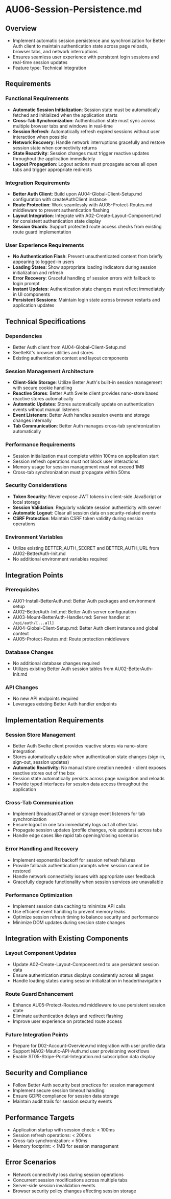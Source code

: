 # AU06-Session-Persistence.md

## Overview
- Implement automatic session persistence and synchronization for Better Auth client to maintain authentication state across page reloads, browser tabs, and network interruptions
- Ensures seamless user experience with persistent login sessions and real-time session updates
- Feature type: Technical Integration

## Requirements

### Functional Requirements
- **Automatic Session Initialization**: Session state must be automatically fetched and initialized when the application starts
- **Cross-Tab Synchronization**: Authentication state must sync across multiple browser tabs and windows in real-time
- **Session Refresh**: Automatically refresh expired sessions without user interaction when possible
- **Network Recovery**: Handle network interruptions gracefully and restore session state when connectivity returns
- **State Reactivity**: Session changes must trigger reactive updates throughout the application immediately
- **Logout Propagation**: Logout actions must propagate across all open tabs and trigger appropriate redirects

### Integration Requirements
- **Better Auth Client**: Build upon AU04-Global-Client-Setup.md configuration with createAuthClient instance
- **Route Protection**: Work seamlessly with AU05-Protect-Routes.md middleware to prevent authentication flashing
- **Layout Integration**: Integrate with A02-Create-Layout-Component.md for consistent authentication state display
- **Session Guards**: Support protected route access checks from existing route guard implementation

### User Experience Requirements
- **No Authentication Flash**: Prevent unauthenticated content from briefly appearing to logged-in users
- **Loading States**: Show appropriate loading indicators during session initialization and refresh
- **Error Recovery**: Graceful handling of session errors with fallback to login prompt
- **Instant Updates**: Authentication state changes must reflect immediately in UI components
- **Persistent Sessions**: Maintain login state across browser restarts and application updates

## Technical Specifications

### Dependencies
- Better Auth client from AU04-Global-Client-Setup.md
- SvelteKit's browser utilities and stores
- Existing authentication context and layout components

### Session Management Architecture
- **Client-Side Storage**: Utilize Better Auth's built-in session management with secure cookie handling
- **Reactive Stores**: Better Auth Svelte client provides nano-store based reactive stores automatically
- **Automatic Updates**: Stores automatically update on authentication events without manual listeners
- **Event Listeners**: Better Auth handles session events and storage changes internally
- **Tab Communication**: Better Auth manages cross-tab synchronization automatically

### Performance Requirements
- Session initialization must complete within 100ms on application start
- Session refresh operations must not block user interactions
- Memory usage for session management must not exceed 1MB
- Cross-tab synchronization must propagate within 50ms

### Security Considerations
- **Token Security**: Never expose JWT tokens in client-side JavaScript or local storage
- **Session Validation**: Regularly validate session authenticity with server
- **Automatic Logout**: Clear all session data on security-related events
- **CSRF Protection**: Maintain CSRF token validity during session operations

### Environment Variables
- Utilize existing BETTER_AUTH_SECRET and BETTER_AUTH_URL from AU02-BetterAuth-Init.md
- No additional environment variables required

## Integration Points

### Prerequisites
- AU01-Install-BetterAuth.md: Better Auth packages and environment setup
- AU02-BetterAuth-Init.md: Better Auth server configuration
- AU03-Mount-BetterAuth-Handler.md: Server handler at `/api/auth/[...all]`
- AU04-Global-Client-Setup.md: Better Auth client instance and global context
- AU05-Protect-Routes.md: Route protection middleware

### Database Changes
- No additional database changes required
- Utilizes existing Better Auth session tables from AU02-BetterAuth-Init.md

### API Changes  
- No new API endpoints required
- Leverages existing Better Auth handler endpoints

## Implementation Requirements

### Session Store Management
- Better Auth Svelte client provides reactive stores via nano-store integration
- Stores automatically update when authentication state changes (sign-in, sign-out, session updates)
- **Automatic Reactivity**: No manual store creation needed - client exposes reactive stores out of the box
- Session state automatically persists across page navigation and reloads
- Provide typed interfaces for session data access throughout the application

### Cross-Tab Communication
- Implement BroadcastChannel or storage event listeners for tab synchronization
- Ensure logout in one tab immediately logs out all other tabs
- Propagate session updates (profile changes, role updates) across tabs
- Handle edge cases like rapid tab opening/closing scenarios

### Error Handling and Recovery
- Implement exponential backoff for session refresh failures
- Provide fallback authentication prompts when session cannot be restored
- Handle network connectivity issues with appropriate user feedback
- Gracefully degrade functionality when session services are unavailable

### Performance Optimization
- Implement session data caching to minimize API calls
- Use efficient event handling to prevent memory leaks
- Optimize session refresh timing to balance security and performance
- Minimize DOM updates during session state changes

## Integration with Existing Components

### Layout Component Updates
- Update A02-Create-Layout-Component.md to use persistent session data
- Ensure authentication status displays consistently across all pages
- Handle loading states during session initialization in header/navigation

### Route Guard Enhancement
- Enhance AU05-Protect-Routes.md middleware to use persistent session state
- Eliminate authentication delays and redirect flashing
- Improve user experience on protected route access

### Future Integration Points
- Prepare for D02-Account-Overview.md integration with user profile data
- Support MA02-Mautic-API-Auth.md user provisioning workflows
- Enable ST05-Stripe-Portal-Integration.md subscription data display

## Security and Compliance
- Follow Better Auth security best practices for session management
- Implement secure session timeout handling
- Ensure GDPR compliance for session data storage
- Maintain audit trails for session security events

## Performance Targets
- Application startup with session check: < 100ms
- Session refresh operations: < 200ms
- Cross-tab synchronization: < 50ms
- Memory footprint: < 1MB for session management

## Error Scenarios
- Network connectivity loss during session operations
- Concurrent session modifications across multiple tabs
- Server-side session invalidation events
- Browser security policy changes affecting session storage